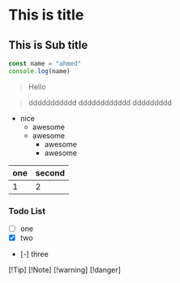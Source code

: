 # This is title
## This is Sub title



```javascript
const name = "ahmed"
console.log(name)
```

> Hello


> ddddddddddd
> dddddddddddd
> ddddddddd


- nice
    - awesome
    - awesome
        - awesome
        - awesome


    

| one | second |
|-----|--------|
| 1   | 2      |


### Todo List
- [ ] one
- [x] two
- [-] three


[!Tip]
[!Note]
[!warning]
[!danger]

